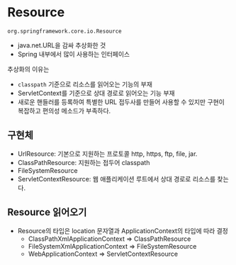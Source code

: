 # Resource

`org.springframework.core.io.Resource`

* java.net.URL을 감싸 추상화한 것
* Spring 내부에서 많이 사용하는 인터페이스

추상화의 이유는 

* `classpath` 기준으로 리소스를 읽어오는 기능의 부재
* ServletContext를 기준으로 상대 경로로 읽어오는 기능 부재
* 새로운 핸들러를 등록하여 특별한 URL 접두사를 만들어 사용할 수 있지만 구현이 복잡하고 편의성 메소드가 부족하다.



## 구현체

* UrlResource: 기본으로 지원하는 프로토콜 http, https, ftp, file, jar.
* ClassPathResource: 지원하는 접두어 classpath
* FileSystemResource
* ServletContextResource: 웹 애플리케이션 루트에서 상대 경로로 리소스를 찾는다.

## Resource 읽어오기

* Resource의 타입은 location 문자열과 ApplicationContext의 타입에 따라 결정
  * ClassPathXmlApplicationContext => ClassPathResource
  * FileSystemXmlApplicationContext => FileSystemResource
  * WebApplicationContext => ServletContextResource

